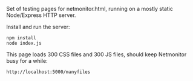Set of testing pages for netmonitor.html, running on a mostly static Node/Express HTTP
server.

Install and run the server:
```
npm install
node index.js
```

This page loads 300 CSS files and 300 JS files, should keep Netmonitor busy for a while:
```
http://localhost:5000/manyfiles
```
